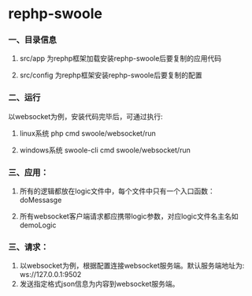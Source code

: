 # rephp-swoole
### 一、目录信息 
1. src/app     为rephp框架加载安装rephp-swoole后要复制的应用代码

2. src/config  为rephp框架安装rephp-swoole后要复制的配置

### 二、运行
以websocket为例，安装代码完毕后，可通过执行:

1. linux系统  php cmd swoole/websocket/run

2. windows系统  swoole-cli cmd swoole/websocket/run

### 三、应用：
1. 所有的逻辑都放在logic文件中，每个文件中只有一个入口函数：doMessasge

2. 所有websocket客户端请求都应携带logic参数，对应logic文件名主名如demoLogic

### 三、请求：
1. 以websocket为例，根据配置连接websocket服务端。默认服务端地址为: ws://127.0.0.1:9502
2. 发送指定格式json信息为内容到websocket服务端。
       